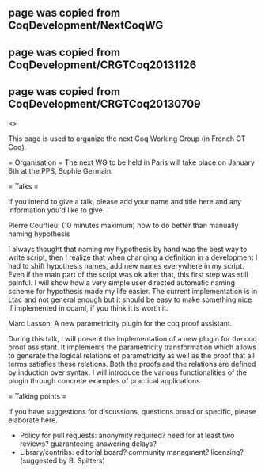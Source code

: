 ## page was copied from CoqDevelopment/NextCoqWG
## page was copied from CoqDevelopment/CRGTCoq20131126
## page was copied from CoqDevelopment/CRGTCoq20130709
<<TableOfContents>>

This page is used to organize the next Coq Working Group (in French GT Coq).

= Organisation =
The next WG to be held in Paris will take place on January 6th at the
PPS, Sophie Germain. 

= Talks =

If you intend to give a talk, please add your name and title here and any information you'd like to give.

Pierre Courtieu: (10 minutes maximum) how to do better than manually naming hypothesis

  I always thought that naming my hypothesis by hand was the best way to write script, then I realize that when changing a definition in a development I had to shift hypothesis names, add new names everywhere in my script. Even if the main part of the script was ok after that, this first step was still painful.
  I will show how a very simple user directed automatic naming scheme for hypothesis made my life easier. 
  The current implementation is in Ltac and not general enough but it should be easy to make something nice if implemented in ocaml, if you think it is worth it.

Marc Lasson: A new parametricity plugin for the coq proof assistant.

During this talk, I will present the implementation of a new plugin for the coq proof assistant. 
It implements the parametricity transformation which allows to generate the logical relations of
parametricity as well as the proof that all terms satisfies these relations. Both the proofs and the 
relations are defined by induction over syntax. I will introduce the various functionalities of the
plugin through concrete examples of practical applications. 

= Talking points =

If you have suggestions for discussions, questions broad or specific, please elaborate here.

 * Policy for pull requests: anonymity required? need for at least two reviews? guaranteeing answering delays?
 * Library/contribs: editorial board? community managment? licensing? (suggested by B. Spitters)
